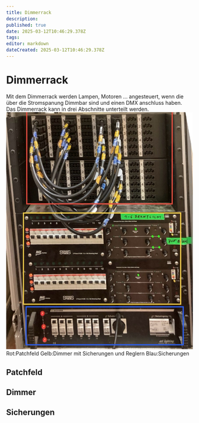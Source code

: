 ```yaml
---
title: Dimmerrack
description: 
published: true
date: 2025-03-12T10:46:29.378Z
tags: 
editor: markdown
dateCreated: 2025-03-12T10:46:29.378Z
---
```


# Dimmerrack
Mit dem Dimmerrack werden Lampen, Motoren ... angesteuert, wenn die über die Stromspanung Dimmbar sind und einen DMX anschluss haben.
Das Dimmerrack kann in drei Abschnitte unterteilt werden.
![dimmerrack.jpeg](/licht/dimmerrack.jpeg)
Rot:Patchfeld
Gelb:Dimmer mit Sicherungen und Reglern
Blau:Sicherungen
## Patchfeld
## Dimmer
## Sicherungen